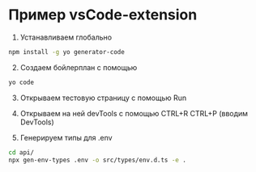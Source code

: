 # Пример vsCode-extension

1. Устанавливаем глобально

```bash
npm install -g yo generator-code
```

2. Создаем бойлерплан с помощью

```bash
yo code
```

3. Открываем тестовую страницу с помощью Run
4. Открываем на ней devTools с помощью CTRL+R CTRL+P (вводим DevTools)

5. Генерируем типы для .env

```bash
cd api/
npx gen-env-types .env -o src/types/env.d.ts -e .
```